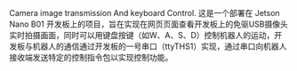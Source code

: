 Camera image transmission And keyboard Control.
这是一个部署在 Jetson Nano B01 开发板上的项目，旨在实现在网页页面查看开发板上的免驱USB摄像头实时拍摄画面，同时可以用键盘按键（如W、A、S、D）控制机器人的运动，开发板与机器人的通信通过开发板的一号串口（ttyTHS1）实现，通过串口向机器人接收端发送特定的控制指令包以实现控制功能。

